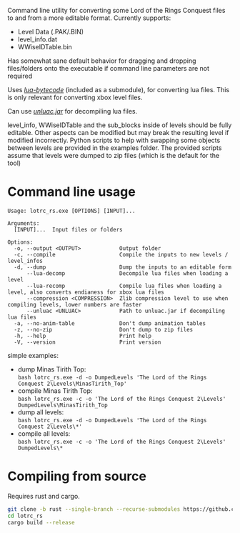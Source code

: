 Command line utility for converting some Lord of the Rings Conquest files to and from a more editable format.
Currently supports:
- Level Data (.PAK/.BIN)
- level_info.dat
- WWiseIDTable.bin

Has somewhat sane default behavior for dragging and dropping files/folders onto the executable if command line parameters are not required

Uses [_lua-bytecode_](https://github.com/lua-bytecode/lua-bytecode.github.io) (included as a submodule), for converting lua files. This is only relevant for converting xbox level files.

Can use [_unluac.jar_](https://sourceforge.net/projects/unluac/) for decompiling lua files.

level_info, WWiseIDTable and the sub_blocks inside of levels should be fully editable. Other aspects can be modified but may break the resulting level if modified incorrectly. Python scripts to help with swapping some objects between levels are provided in the examples folder. The provided scripts assume that levels were dumped to zip files (which is the default for the tool)

# Command line usage
```
Usage: lotrc_rs.exe [OPTIONS] [INPUT]...

Arguments:
  [INPUT]...  Input files or folders

Options:
  -o, --output <OUTPUT>            Output folder
  -c, --compile                    Compile the inputs to new levels / level_infos
  -d, --dump                       Dump the inputs to an editable form
      --lua-decomp                 Decompile lua files when loading a level
      --lua-recomp                 Compile lua files when loading a level, also converts endianess for xbox lua files
      --compression <COMPRESSION>  Zlib compression level to use when compiling levels, lower numbers are faster
      --unluac <UNLUAC>            Path to unluac.jar if decompiling lua files
  -a, --no-anim-table              Don't dump animation tables
  -z, --no-zip                     Don't dump to zip files
  -h, --help                       Print help
  -V, --version                    Print version
```
simple examples:
 - dump Minas Tirith Top:    
 ```bash lotrc_rs.exe -d -o DumpedLevels 'The Lord of the Rings Conquest 2\Levels\MinasTirith_Top'```
 - compile Minas Tirith Top:  
 ```bash lotrc_rs.exe -c -o 'The Lord of the Rings Conquest 2\Levels' DumpedLevels\MinasTirith_Top```
 - dump all levels:  
 ```bash lotrc_rs.exe -d -o DumpedLevels 'The Lord of the Rings Conquest 2\Levels\*'```
 - compile all levels:  
 ```bash lotrc_rs.exe -c -o 'The Lord of the Rings Conquest 2\Levels' DumpedLevels\*```

# Compiling from source
Requires rust and cargo.
```bash
git clone -b rust --single-branch --recurse-submodules https://github.com/haighcam/lotrc.git lotrc_rs
cd lotrc_rs
cargo build --release 
```